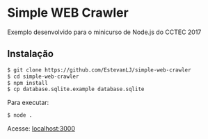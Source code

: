 # Simple WEB Crawler

Exemplo desenvolvido para o minicurso de Node.js do CCTEC 2017

## Instalação

```sh
$ git clone https://github.com/EstevanLJ/simple-web-crawler
$ cd simple-web-crawler
$ npm install
$ cp database.sqlite.example database.sqlite
```

Para executar:

```sh
$ node .
```

Acesse: [localhost:3000](localhost:3000)